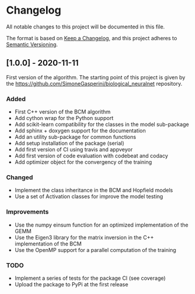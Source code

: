 # Changelog

All notable changes to this project will be documented in this file.

The format is based on [Keep a Changelog](https://keepachangelog.com/en/1.0.0/), and this project adheres to [Semantic Versioning](https://semver.org/spec/v2.0.0.html).

## [1.0.0] - 2020-11-11

First version of the algorithm.
The starting point of this project is given by the https://github.com/SimoneGasperini/biological_neuralnet repository.

### Added

- First C++ version of the BCM algorithm
- Add cython wrap for the Python support
- Add scikit-learn compatibility for the classes in the model sub-package
- Add sphinx + doxygen support for the documentation
- Add an utility sub-package for common functions
- Add setup installation of the package (serial)
- Add first version of CI using travis and appveyor
- Add first version of code evaluation with codebeat and codacy
- Add optimizer object for the convergency of the training

### Changed

- Implement the class inheritance in the BCM and Hopfield models
- Use a set of Activation classes for improve the model testing

### Improvements

- Use the numpy einsum function for an optimized implementation of the GEMM
- Use the Eigen3 library for the matrix inversion in the C++ implementation of the BCM
- Use the OpenMP support for a parallel computation of the training

### TODO

- Implement a series of tests for the package CI (see coverage)
- Upload the package to PyPi at the first release
